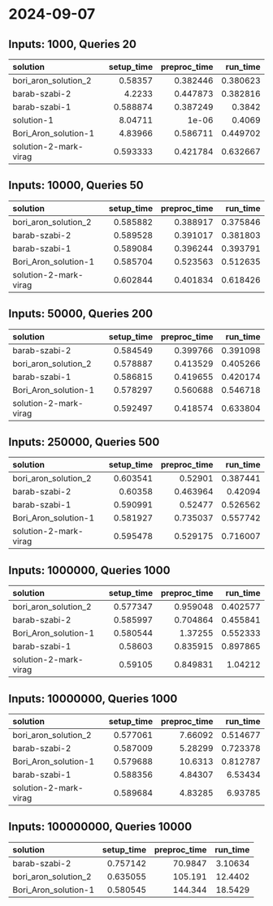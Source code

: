 # 2024-09-07

## Inputs: 1000, Queries 20

| solution              |   setup_time |   preproc_time |   run_time |
|:----------------------|-------------:|---------------:|-----------:|
| bori_aron_solution_2  |     0.58357  |       0.382446 |   0.380623 |
| barab-szabi-2         |     4.2233   |       0.447873 |   0.382816 |
| barab-szabi-1         |     0.588874 |       0.387249 |   0.3842   |
| solution-1            |     8.04711  |       1e-06    |   0.4069   |
| Bori_Aron_solution-1  |     4.83966  |       0.586711 |   0.449702 |
| solution-2-mark-virag |     0.593333 |       0.421784 |   0.632667 |

## Inputs: 10000, Queries 50

| solution              |   setup_time |   preproc_time |   run_time |
|:----------------------|-------------:|---------------:|-----------:|
| bori_aron_solution_2  |     0.585882 |       0.388917 |   0.375846 |
| barab-szabi-2         |     0.589528 |       0.391017 |   0.381803 |
| barab-szabi-1         |     0.589084 |       0.396244 |   0.393791 |
| Bori_Aron_solution-1  |     0.585704 |       0.523563 |   0.512635 |
| solution-2-mark-virag |     0.602844 |       0.401834 |   0.618426 |

## Inputs: 50000, Queries 200

| solution              |   setup_time |   preproc_time |   run_time |
|:----------------------|-------------:|---------------:|-----------:|
| barab-szabi-2         |     0.584549 |       0.399766 |   0.391098 |
| bori_aron_solution_2  |     0.578887 |       0.413529 |   0.405266 |
| barab-szabi-1         |     0.586815 |       0.419655 |   0.420174 |
| Bori_Aron_solution-1  |     0.578297 |       0.560688 |   0.546718 |
| solution-2-mark-virag |     0.592497 |       0.418574 |   0.633804 |

## Inputs: 250000, Queries 500

| solution              |   setup_time |   preproc_time |   run_time |
|:----------------------|-------------:|---------------:|-----------:|
| bori_aron_solution_2  |     0.603541 |       0.52901  |   0.387441 |
| barab-szabi-2         |     0.60358  |       0.463964 |   0.42094  |
| barab-szabi-1         |     0.590991 |       0.52477  |   0.526562 |
| Bori_Aron_solution-1  |     0.581927 |       0.735037 |   0.557742 |
| solution-2-mark-virag |     0.595478 |       0.529175 |   0.716007 |

## Inputs: 1000000, Queries 1000

| solution              |   setup_time |   preproc_time |   run_time |
|:----------------------|-------------:|---------------:|-----------:|
| bori_aron_solution_2  |     0.577347 |       0.959048 |   0.402577 |
| barab-szabi-2         |     0.585997 |       0.704864 |   0.455841 |
| Bori_Aron_solution-1  |     0.580544 |       1.37255  |   0.552333 |
| barab-szabi-1         |     0.58603  |       0.835915 |   0.897865 |
| solution-2-mark-virag |     0.59105  |       0.849831 |   1.04212  |

## Inputs: 10000000, Queries 1000

| solution              |   setup_time |   preproc_time |   run_time |
|:----------------------|-------------:|---------------:|-----------:|
| bori_aron_solution_2  |     0.577061 |        7.66092 |   0.514677 |
| barab-szabi-2         |     0.587009 |        5.28299 |   0.723378 |
| Bori_Aron_solution-1  |     0.579688 |       10.6313  |   0.812787 |
| barab-szabi-1         |     0.588356 |        4.84307 |   6.53434  |
| solution-2-mark-virag |     0.589684 |        4.83285 |   6.93785  |

## Inputs: 100000000, Queries 10000

| solution             |   setup_time |   preproc_time |   run_time |
|:---------------------|-------------:|---------------:|-----------:|
| barab-szabi-2        |     0.757142 |        70.9847 |    3.10634 |
| bori_aron_solution_2 |     0.635055 |       105.191  |   12.4402  |
| Bori_Aron_solution-1 |     0.580545 |       144.344  |   18.5429  |